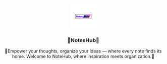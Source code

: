<!-- PROJECT LOGO -->
<br />
<div align="center">
  <a href="https://github.com/17prince/noteshub">
    <img src="frontend/images/white_logo.png" alt="Logo" width="80" height="80">
  </a>

  <h3 align="center">📝NotesHub📝</h3>

  <p align="center">
    🚀Empower your thoughts, organize your ideas — where every note finds its home. Welcome to NoteHub, where inspiration meets organization.🚀
  </p>
</div>
